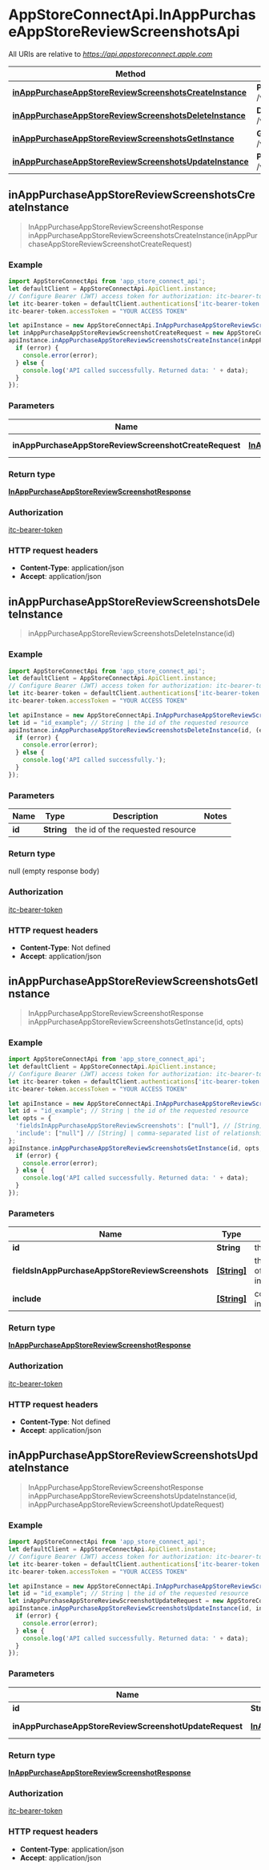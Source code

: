 # AppStoreConnectApi.InAppPurchaseAppStoreReviewScreenshotsApi

All URIs are relative to *https://api.appstoreconnect.apple.com*

Method | HTTP request | Description
------------- | ------------- | -------------
[**inAppPurchaseAppStoreReviewScreenshotsCreateInstance**](InAppPurchaseAppStoreReviewScreenshotsApi.md#inAppPurchaseAppStoreReviewScreenshotsCreateInstance) | **POST** /v1/inAppPurchaseAppStoreReviewScreenshots | 
[**inAppPurchaseAppStoreReviewScreenshotsDeleteInstance**](InAppPurchaseAppStoreReviewScreenshotsApi.md#inAppPurchaseAppStoreReviewScreenshotsDeleteInstance) | **DELETE** /v1/inAppPurchaseAppStoreReviewScreenshots/{id} | 
[**inAppPurchaseAppStoreReviewScreenshotsGetInstance**](InAppPurchaseAppStoreReviewScreenshotsApi.md#inAppPurchaseAppStoreReviewScreenshotsGetInstance) | **GET** /v1/inAppPurchaseAppStoreReviewScreenshots/{id} | 
[**inAppPurchaseAppStoreReviewScreenshotsUpdateInstance**](InAppPurchaseAppStoreReviewScreenshotsApi.md#inAppPurchaseAppStoreReviewScreenshotsUpdateInstance) | **PATCH** /v1/inAppPurchaseAppStoreReviewScreenshots/{id} | 



## inAppPurchaseAppStoreReviewScreenshotsCreateInstance

> InAppPurchaseAppStoreReviewScreenshotResponse inAppPurchaseAppStoreReviewScreenshotsCreateInstance(inAppPurchaseAppStoreReviewScreenshotCreateRequest)



### Example

```javascript
import AppStoreConnectApi from 'app_store_connect_api';
let defaultClient = AppStoreConnectApi.ApiClient.instance;
// Configure Bearer (JWT) access token for authorization: itc-bearer-token
let itc-bearer-token = defaultClient.authentications['itc-bearer-token'];
itc-bearer-token.accessToken = "YOUR ACCESS TOKEN"

let apiInstance = new AppStoreConnectApi.InAppPurchaseAppStoreReviewScreenshotsApi();
let inAppPurchaseAppStoreReviewScreenshotCreateRequest = new AppStoreConnectApi.InAppPurchaseAppStoreReviewScreenshotCreateRequest(); // InAppPurchaseAppStoreReviewScreenshotCreateRequest | InAppPurchaseAppStoreReviewScreenshot representation
apiInstance.inAppPurchaseAppStoreReviewScreenshotsCreateInstance(inAppPurchaseAppStoreReviewScreenshotCreateRequest, (error, data, response) => {
  if (error) {
    console.error(error);
  } else {
    console.log('API called successfully. Returned data: ' + data);
  }
});
```

### Parameters


Name | Type | Description  | Notes
------------- | ------------- | ------------- | -------------
 **inAppPurchaseAppStoreReviewScreenshotCreateRequest** | [**InAppPurchaseAppStoreReviewScreenshotCreateRequest**](InAppPurchaseAppStoreReviewScreenshotCreateRequest.md)| InAppPurchaseAppStoreReviewScreenshot representation | 

### Return type

[**InAppPurchaseAppStoreReviewScreenshotResponse**](InAppPurchaseAppStoreReviewScreenshotResponse.md)

### Authorization

[itc-bearer-token](../README.md#itc-bearer-token)

### HTTP request headers

- **Content-Type**: application/json
- **Accept**: application/json


## inAppPurchaseAppStoreReviewScreenshotsDeleteInstance

> inAppPurchaseAppStoreReviewScreenshotsDeleteInstance(id)



### Example

```javascript
import AppStoreConnectApi from 'app_store_connect_api';
let defaultClient = AppStoreConnectApi.ApiClient.instance;
// Configure Bearer (JWT) access token for authorization: itc-bearer-token
let itc-bearer-token = defaultClient.authentications['itc-bearer-token'];
itc-bearer-token.accessToken = "YOUR ACCESS TOKEN"

let apiInstance = new AppStoreConnectApi.InAppPurchaseAppStoreReviewScreenshotsApi();
let id = "id_example"; // String | the id of the requested resource
apiInstance.inAppPurchaseAppStoreReviewScreenshotsDeleteInstance(id, (error, data, response) => {
  if (error) {
    console.error(error);
  } else {
    console.log('API called successfully.');
  }
});
```

### Parameters


Name | Type | Description  | Notes
------------- | ------------- | ------------- | -------------
 **id** | **String**| the id of the requested resource | 

### Return type

null (empty response body)

### Authorization

[itc-bearer-token](../README.md#itc-bearer-token)

### HTTP request headers

- **Content-Type**: Not defined
- **Accept**: application/json


## inAppPurchaseAppStoreReviewScreenshotsGetInstance

> InAppPurchaseAppStoreReviewScreenshotResponse inAppPurchaseAppStoreReviewScreenshotsGetInstance(id, opts)



### Example

```javascript
import AppStoreConnectApi from 'app_store_connect_api';
let defaultClient = AppStoreConnectApi.ApiClient.instance;
// Configure Bearer (JWT) access token for authorization: itc-bearer-token
let itc-bearer-token = defaultClient.authentications['itc-bearer-token'];
itc-bearer-token.accessToken = "YOUR ACCESS TOKEN"

let apiInstance = new AppStoreConnectApi.InAppPurchaseAppStoreReviewScreenshotsApi();
let id = "id_example"; // String | the id of the requested resource
let opts = {
  'fieldsInAppPurchaseAppStoreReviewScreenshots': ["null"], // [String] | the fields to include for returned resources of type inAppPurchaseAppStoreReviewScreenshots
  'include': ["null"] // [String] | comma-separated list of relationships to include
};
apiInstance.inAppPurchaseAppStoreReviewScreenshotsGetInstance(id, opts, (error, data, response) => {
  if (error) {
    console.error(error);
  } else {
    console.log('API called successfully. Returned data: ' + data);
  }
});
```

### Parameters


Name | Type | Description  | Notes
------------- | ------------- | ------------- | -------------
 **id** | **String**| the id of the requested resource | 
 **fieldsInAppPurchaseAppStoreReviewScreenshots** | [**[String]**](String.md)| the fields to include for returned resources of type inAppPurchaseAppStoreReviewScreenshots | [optional] 
 **include** | [**[String]**](String.md)| comma-separated list of relationships to include | [optional] 

### Return type

[**InAppPurchaseAppStoreReviewScreenshotResponse**](InAppPurchaseAppStoreReviewScreenshotResponse.md)

### Authorization

[itc-bearer-token](../README.md#itc-bearer-token)

### HTTP request headers

- **Content-Type**: Not defined
- **Accept**: application/json


## inAppPurchaseAppStoreReviewScreenshotsUpdateInstance

> InAppPurchaseAppStoreReviewScreenshotResponse inAppPurchaseAppStoreReviewScreenshotsUpdateInstance(id, inAppPurchaseAppStoreReviewScreenshotUpdateRequest)



### Example

```javascript
import AppStoreConnectApi from 'app_store_connect_api';
let defaultClient = AppStoreConnectApi.ApiClient.instance;
// Configure Bearer (JWT) access token for authorization: itc-bearer-token
let itc-bearer-token = defaultClient.authentications['itc-bearer-token'];
itc-bearer-token.accessToken = "YOUR ACCESS TOKEN"

let apiInstance = new AppStoreConnectApi.InAppPurchaseAppStoreReviewScreenshotsApi();
let id = "id_example"; // String | the id of the requested resource
let inAppPurchaseAppStoreReviewScreenshotUpdateRequest = new AppStoreConnectApi.InAppPurchaseAppStoreReviewScreenshotUpdateRequest(); // InAppPurchaseAppStoreReviewScreenshotUpdateRequest | InAppPurchaseAppStoreReviewScreenshot representation
apiInstance.inAppPurchaseAppStoreReviewScreenshotsUpdateInstance(id, inAppPurchaseAppStoreReviewScreenshotUpdateRequest, (error, data, response) => {
  if (error) {
    console.error(error);
  } else {
    console.log('API called successfully. Returned data: ' + data);
  }
});
```

### Parameters


Name | Type | Description  | Notes
------------- | ------------- | ------------- | -------------
 **id** | **String**| the id of the requested resource | 
 **inAppPurchaseAppStoreReviewScreenshotUpdateRequest** | [**InAppPurchaseAppStoreReviewScreenshotUpdateRequest**](InAppPurchaseAppStoreReviewScreenshotUpdateRequest.md)| InAppPurchaseAppStoreReviewScreenshot representation | 

### Return type

[**InAppPurchaseAppStoreReviewScreenshotResponse**](InAppPurchaseAppStoreReviewScreenshotResponse.md)

### Authorization

[itc-bearer-token](../README.md#itc-bearer-token)

### HTTP request headers

- **Content-Type**: application/json
- **Accept**: application/json

